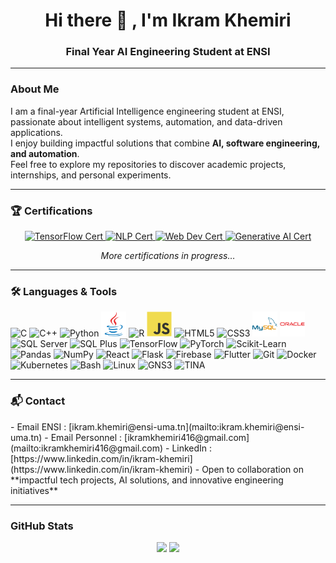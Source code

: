 
<h1 align="center"> Hi there 👋 , I'm Ikram Khemiri</h1>
<h3 align="center">Final Year AI Engineering Student at ENSI</h3>

---

### About Me

I am a final-year Artificial Intelligence engineering student at ENSI, passionate about intelligent systems, automation, and data-driven applications.  
I enjoy building impactful solutions that combine **AI, software engineering, and automation**.  
Feel free to explore my repositories to discover academic projects, internships, and personal experiments.

---

### 🏆 Certifications

<div align="center">
  <a href="https://www.datacamp.com/completed/statement-of-accomplishment/course/caace2cc46b5d9cd4bf9542440a5a01f91d17b06" target="_blank">
    <img src="https://www.datacamp.com/rascacct/media/caace2cc46b5d9cd4bf9542440a5a01f91d17b06" alt="TensorFlow Cert" width="150"/>
  </a>
  <a href="https://learn.nvidia.com/certificates?id=7bfC2IZDSKm4zXFAQhq5pg" target="_blank">
    <img src="https://developer.nvidia.com/sites/default/files/akamai/certificate-images/7bfC2IZDSKm4zXFAQhq5pg.png" alt="NLP Cert" width="150"/>
  </a>
  <a href="https://coursera.org/share/11be3089d2c6dbd105d9d760fed1d003" target="_blank">
    <img src="https://d3njjcbhbojbot.cloudfront.net/api/utilities/v1/imageproxy/https://s3.amazonaws.com/coursera_assets/meta_images/generated/XDP/XDP~COURSE!1200x630/0ac4fa418cf7d14aa66c5e918f6e36c1.jpeg" alt="Web Dev Cert" width="150"/>
  </a>
  <a href="https://coursera.org/share/3830550c73c9e641ed67dce2de028143" target="_blank">
    <img src="https://d3njjcbhbojbot.cloudfront.net/api/utilities/v1/imageproxy/https://s3.amazonaws.com/coursera_assets/meta_images/generated/XDP/XDP~COURSE!1200x630/6d6b8b38b4faed46b21aa4e20ff387aa.jpeg" alt="Generative AI Cert" width="150"/>
  </a>
</div>

<p align="center"><i>More certifications in progress…</i></p>

---

### 🛠️ Languages & Tools

<p align="left">
  <!-- Programming Languages -->
  <img src="https://cdn.jsdelivr.net/gh/devicons/devicon/icons/c/c-original.svg" height="40" title="C"/>
  <img src="https://cdn.jsdelivr.net/gh/devicons/devicon/icons/cplusplus/cplusplus-original.svg" height="40" title="C++"/>
  <img src="https://cdn.jsdelivr.net/gh/devicons/devicon/icons/python/python-original.svg" height="40" title="Python"/>
  <img src="https://raw.githubusercontent.com/devicons/devicon/master/icons/java/java-original.svg" height="40" title="Java"/>
  <img src="https://cdn.jsdelivr.net/gh/devicons/devicon/icons/r/r-original.svg" height="40" title="R"/>
  <img src="https://raw.githubusercontent.com/devicons/devicon/master/icons/javascript/javascript-original.svg" height="40" title="JavaScript"/>
  <img src="https://cdn.jsdelivr.net/gh/devicons/devicon/icons/html5/html5-original.svg" height="40" title="HTML5"/>
  <img src="https://cdn.jsdelivr.net/gh/devicons/devicon/icons/css3/css3-original.svg" height="40" title="CSS3"/>
  
  <!-- Databases -->
  <img src="https://raw.githubusercontent.com/devicons/devicon/master/icons/mysql/mysql-original-wordmark.svg" height="40" title="MySQL"/>
  <img src="https://raw.githubusercontent.com/devicons/devicon/master/icons/oracle/oracle-original.svg" height="40" title="Oracle"/>
  <img src="https://www.svgrepo.com/show/303229/microsoft-sql-server-logo.svg" height="40" title="SQL Server"/>
  <img src="https://cdn-icons-png.flaticon.com/512/2779/2779831.png" height="40" title="SQL Plus"/>
  
  <!-- AI / ML -->
  <img src="https://cdn.jsdelivr.net/gh/devicons/devicon/icons/tensorflow/tensorflow-original.svg" height="40" title="TensorFlow"/>
  <img src="https://cdn.jsdelivr.net/gh/devicons/devicon/icons/pytorch/pytorch-original.svg" height="40" title="PyTorch"/>
  <img src="https://cdn.jsdelivr.net/gh/devicons/devicon/icons/scikit-learn/scikit-learn-original.svg" height="40" title="Scikit-Learn"/>
  <img src="https://cdn.jsdelivr.net/gh/devicons/devicon/icons/pandas/pandas-original.svg" height="40" title="Pandas"/>
  <img src="https://cdn.jsdelivr.net/gh/devicons/devicon/icons/numpy/numpy-original.svg" height="40" title="NumPy"/>
  
  <!-- Web & App Development -->
  <img src="https://cdn.jsdelivr.net/gh/devicons/devicon/icons/react/react-original.svg" height="40" title="React"/>
  <img src="https://cdn.jsdelivr.net/gh/devicons/devicon/icons/flask/flask-original.svg" height="40" title="Flask"/>
  <img src="https://cdn.jsdelivr.net/gh/devicons/devicon/icons/firebase/firebase-plain.svg" height="40" title="Firebase"/>
  <img src="https://cdn.jsdelivr.net/gh/devicons/devicon/icons/flutter/flutter-original.svg" height="40" title="Flutter"/>
  
  <!-- DevOps / Tools -->
  <img src="https://cdn.jsdelivr.net/gh/devicons/devicon/icons/git/git-original.svg" height="40" title="Git"/>
  <img src="https://cdn.jsdelivr.net/gh/devicons/devicon/icons/docker/docker-original.svg" height="40" title="Docker"/>
  <img src="https://kubernetes.io/images/kubernetes-horizontal-color.png" height="40" title="Kubernetes"/>
  <img src="https://www.vectorlogo.zone/logos/gnu_bash/gnu_bash-icon.svg" height="40" title="Bash"/>
  <img src="https://cdn.jsdelivr.net/gh/devicons/devicon/icons/linux/linux-original.svg" height="40" title="Linux"/>
  
  <!-- Networking / Simulation -->
  <img src="https://upload.wikimedia.org/wikipedia/commons/0/0b/GNS3_Logo.png" height="40" title="GNS3"/>
  <img src="https://upload.wikimedia.org/wikipedia/commons/0/08/TINA_logo.png" height="40" title="TINA"/>
</p>

---

### 📬 Contact

<p align="left">
- Email ENSI : [ikram.khemiri@ensi-uma.tn](mailto:ikram.khemiri@ensi-uma.tn)  
- Email Personnel : [ikramkhemiri416@gmail.com](mailto:ikramkhemiri416@gmail.com)  
- LinkedIn : [https://www.linkedin.com/in/ikram-khemiri](https://www.linkedin.com/in/ikram-khemiri)  
- Open to collaboration on **impactful tech projects, AI solutions, and innovative engineering initiatives**
</p>

---

### GitHub Stats

<div align="center">
  <img src="https://github-readme-stats.vercel.app/api?username=IkramKhemiri&show_icons=true&theme=radical" height="160"/>
  <img src="https://github-readme-stats.vercel.app/api/top-langs?username=IkramKhemiri&layout=compact&theme=radical" height="160"/>
</div>
